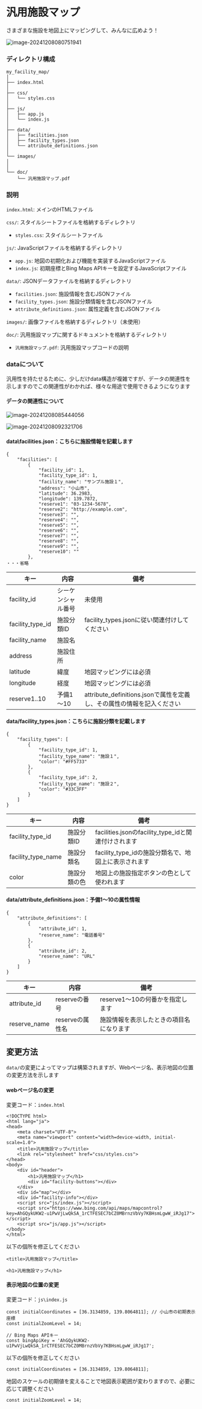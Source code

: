 # 汎用施設マップ

さまざまな施設を地図上にマッピングして、みんなに広めよう！

![image-20241208080751941](https://github.com/user-attachments/assets/840bf857-4fff-49d0-9faa-2a0fc6780300)

### ディレクトリ構成

```
my_facility_map/
│
├── index.html
│
├── css/
│   └── styles.css
│
├── js/
│   ├── app.js
│   └── index.js
│
├── data/
│   ├── facilities.json
│   ├── facility_types.json
│   └── attribute_definitions.json
│
└── images/
│
│
└── doc/
    └── 汎用施設マップ.pdf
```

### 説明

`index.html`: メインのHTMLファイル

`css/`: スタイルシートファイルを格納するディレクトリ

- `styles.css`: スタイルシートファイル

`js/`: JavaScriptファイルを格納するディレクトリ

- `app.js`: 地図の初期化および機能を実装するJavaScriptファイル
- `index.js`: 初期座標とBing Maps APIキーを設定するJavaScriptファイル

`data/`: JSONデータファイルを格納するディレクトリ

- `facilities.json`: 施設情報を含むJSONファイル
- `facility_types.json`: 施設分類情報を含むJSONファイル
- `attribute_definitions.json`: 属性定義を含むJSONファイル

`images/`: 画像ファイルを格納するディレクトリ（未使用）

`doc/`: 汎用施設マップに関するドキュメントを格納するディレクトリ

- `汎用施設マップ.pdf`: 汎用施設マップコードの説明



### dataについて

汎用性を持たせるために、少しだけdata構造が複雑ですが、データの関連性を示しますのでこの関連性がわかれば、様々な用途で使用できるようになります

#### データの関連性について


![image-20241208085444056](https://github.com/user-attachments/assets/d91326a1-d66a-4373-8bc0-52effc0cd609)


![image-20241208092321706](https://github.com/user-attachments/assets/061bbaad-d2b1-4df5-8528-36661e3f6339)



#### data\facilities.json：こちらに施設情報を記載します

```
{
    "facilities": [
        {
            "facility_id": 1,
            "facility_type_id": 1,
            "facility_name": "サンプル施設１",
            "address": "小山市",
            "latitude": 36.2983, 
            "longitude": 139.7872,
            "reserve1": "03-1234-5678",
            "reserve2": "http://example.com",
            "reserve3": "",
            "reserve4": "",
            "reserve5": "",
            "reserve6": "",
            "reserve7": "",
            "reserve8": "",
            "reserve9": "",
            "reserve10": ""
        },
・・・省略
```

| キー             | 内容               | 備考                                                         |
| ---------------- | ------------------ | ------------------------------------------------------------ |
| facility_id      | シーケンシャル番号 | 未使用                                                       |
| facility_type_id | 施設分類ID         | facility_types.jsonに従い関連付けしてください                |
| facility_name    | 施設名             |                                                              |
| address          | 施設住所           |                                                              |
| latitude         | 緯度               | 地図マッピングには必須                                       |
| longitude        | 経度               | 地図マッピングには必須                                       |
| reserve1..10     | 予備1～10          | attribute_definitions.jsonで属性を定義し、その属性の情報を記入ください |



#### data/facility_types.json：こちらに施設分類を記載します

```
{
    "facility_types": [
        {
            "facility_type_id": 1,
            "facility_type_name": "施設１",
            "color": "#FF5733"  
        },
        {
            "facility_type_id": 2,
            "facility_type_name": "施設２",
            "color": "#33C3FF"  
        }
    ]
}
```

| キー               | 内容         | 備考                                                 |
| ------------------ | ------------ | ---------------------------------------------------- |
| facility_type_id   | 施設分類ID   | facilities.jsonのfacility_type_idと関連付けされます  |
| facility_type_name | 施設分類名   | facility_type_idの施設分類名で、地図上に表示されます |
| color              | 施設分類の色 | 地図上の施設指定ボタンの色として使われます           |



#### data/attribute_definitions.json：予備1～10の属性情報

```
{
    "attribute_definitions": [
        {
            "attribute_id": 1,
            "reserve_name": "電話番号"
        },
        {
            "attribute_id": 2,
            "reserve_name": "URL"
        }
    ]
}
```

| キー         | 内容            | 備考                                     |
| ------------ | --------------- | ---------------------------------------- |
| attribute_id | reserveの番号   | reserve1～10の何番かを指定します         |
| reserve_name | reserveの属性名 | 施設情報を表示したときの項目名になります |



## 変更方法

`data/`の変更によってマップは構築されますが、Webページ名、表示地図の位置の変更方法を示します

#### webページ名の変更

変更コード：`index.html`

```
<!DOCTYPE html>
<html lang="ja">
<head>
    <meta charset="UTF-8">
    <meta name="viewport" content="width=device-width, initial-scale=1.0">
    <title>汎用施設マップ</title>
    <link rel="stylesheet" href="css/styles.css">
</head>
<body>
    <div id="header">
        <h1>汎用施設マップ</h1>
        <div id="facility-buttons"></div>
    </div>
    <div id="map"></div>
    <div id="facility-info"></div>
    <script src="js/index.js"></script>
    <script src="https://www.bing.com/api/maps/mapcontrol?key=AhGQykUKW2-u1PwVjLwQkSA_1rCTFESEC7bCZ0MBrnzVbVy7KBHsmLgwW_iRJg17"></script>
    <script src="js/app.js"></script>
</body>
</html>
```

以下の個所を修正してください

```
<title>汎用施設マップ</title>
```

```
<h1>汎用施設マップ</h1>
```



#### 表示地図の位置の変更

変更コード：`js\index.js`

```
const initialCoordinates = [36.3134859, 139.8064811]; // 小山市の初期表示座標
const initialZoomLevel = 14;

// Bing Maps APIキー
const bingApiKey = 'AhGQykUKW2-u1PwVjLwQkSA_1rCTFESEC7bCZ0MBrnzVbVy7KBHsmLgwW_iRJg17';
```

以下の個所を修正してください

```
const initialCoordinates = [36.3134859, 139.8064811];
```

地図のスケールの初期値を変えることで地図表示範囲が変わりますので、必要に応じて調整ください

```
const initialZoomLevel = 14;
```


